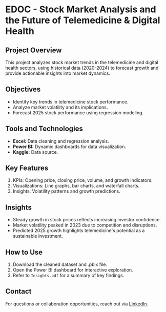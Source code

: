 # EDOC - Stock Market Analysis and the Future of Telemedicine & Digital Health

## Project Overview
This project analyzes stock market trends in the telemedicine and digital health sectors, using historical data (2020-2024) to forecast growth and provide actionable insights into market dynamics.

## Objectives
- Identify key trends in telemedicine stock performance.
- Analyze market volatility and its implications.
- Forecast 2025 stock performance using regression modeling.

## Tools and Technologies
- **Excel:** Data cleaning and regression analysis.
- **Power BI:** Dynamic dashboards for data visualization.
- **Kaggle:** Data source.

## Key Features
1. KPIs: Opening price, closing price, volume, and growth indicators.
2. Visualizations: Line graphs, bar charts, and waterfall charts.
3. Insights: Volatility patterns and growth predictions.


## Insights
- Steady growth in stock prices reflects increasing investor confidence.
- Market volatility peaked in 2023 due to competition and disruptions.
- Predicted 2025 growth highlights telemedicine's potential as a sustainable investment.

## How to Use
1. Download the cleaned dataset and .pbix file.
2. Open the Power BI dashboard for interactive exploration.
3. Refer to `Insights.pdf` for a summary of key findings.

## Contact
For questions or collaboration opportunities, reach out via [LinkedIn](https://www.linkedin.com/in/melvonmashele/).


